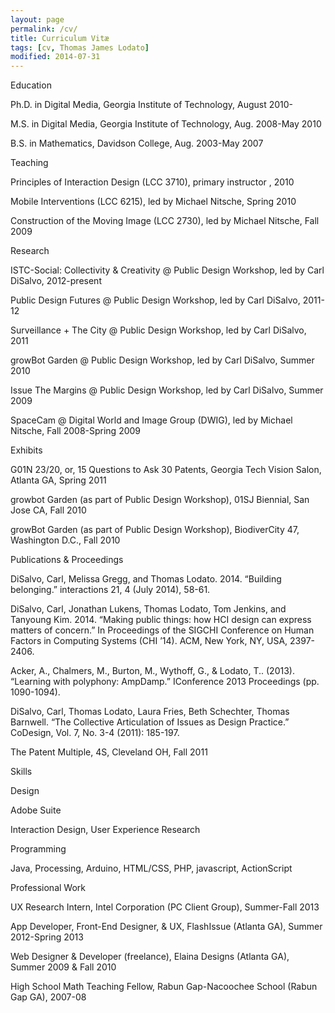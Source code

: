 ```yaml
---
layout: page
permalink: /cv/
title: Curriculum Vitæ
tags: [cv, Thomas James Lodato]
modified: 2014-07-31
---
```


Education

Ph.D. in Digital Media, Georgia Institute of Technology, August 2010-

M.S. in Digital Media, Georgia Institute of Technology, Aug. 2008-May 2010

B.S. in Mathematics, Davidson College, Aug. 2003-May 2007

Teaching

Principles of Interaction Design (LCC 3710), primary instructor , 2010

Mobile Interventions (LCC 6215), led by Michael Nitsche, Spring 2010

Construction of the Moving Image (LCC 2730), led by Michael Nitsche, Fall 2009

Research

ISTC-Social: Collectivity & Creativity @ Public Design Workshop, led by Carl DiSalvo, 2012-present

Public Design Futures @ Public Design Workshop, led by Carl DiSalvo, 2011-12

Surveillance + The City @ Public Design Workshop, led by Carl DiSalvo, 2011

growBot Garden @ Public Design Workshop, led by Carl DiSalvo, Summer 2010

Issue The Margins @ Public Design Workshop, led by Carl DiSalvo, Summer 2009

SpaceCam @ Digital World and Image Group (DWIG), led by Michael Nitsche, Fall 2008-Spring 2009

Exhibits

G01N 23/20, or, 15 Questions to Ask 30 Patents, Georgia Tech Vision Salon, Atlanta GA, Spring 2011

growbot Garden (as part of Public Design Workshop), 01SJ Biennial, San Jose CA, Fall 2010

growBot Garden (as part of Public Design Workshop), BiodiverCity 47, Washington D.C., Fall 2010

Publications & Proceedings

DiSalvo, Carl, Melissa Gregg, and Thomas Lodato. 2014. “Building belonging.” interactions 21, 4 (July 2014), 58-61.

DiSalvo, Carl, Jonathan Lukens, Thomas Lodato, Tom Jenkins, and Tanyoung Kim. 2014. “Making public things: how HCI design can express matters of concern.” In Proceedings of the SIGCHI Conference on Human Factors in Computing Systems (CHI ’14). ACM, New York, NY, USA, 2397-2406.

Acker, A., Chalmers, M., Burton, M., Wythoff, G., & Lodato, T.. (2013). “Learning with polyphony: AmpDamp.” IConference 2013 Proceedings (pp. 1090-1094).

DiSalvo, Carl, Thomas Lodato, Laura Fries, Beth Schechter, Thomas Barnwell. “The Collective Articulation of Issues as Design Practice.” CoDesign, Vol. 7, No. 3-4 (2011): 185-197.

The Patent Multiple, 4S, Cleveland OH, Fall 2011

Skills

Design

Adobe Suite

Interaction Design, User Experience Research

Programming

Java, Processing, Arduino, HTML/CSS, PHP, javascript, ActionScript

Professional Work

UX Research Intern, Intel Corporation (PC Client Group), Summer-Fall 2013

App Developer, Front-End Designer, & UX, FlashIssue (Atlanta GA), Summer 2012-Spring 2013

Web Designer & Developer (freelance), Elaina Designs (Atlanta GA), Summer 2009 & Fall 2010

High School Math Teaching Fellow, Rabun Gap-Nacoochee School (Rabun Gap GA), 2007-08